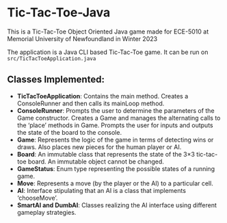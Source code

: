 # Tic-Tac-Toe-Java
This is a Tic-Tac-Toe Object Oriented Java game made for ECE-5010 at Memorial University of Newfoundland in Winter 2023

The application is a Java CLI based Tic-Tac-Toe game.
It can be run on `src/TicTacToeApplication.java`

## Classes Implemented:
- **TicTacToeApplication**: Contains the main method. Creates a ConsoleRunner and then calls its mainLoop method.
- **ConsoleRunner**:  Prompts the user to determine the parameters of the Game constructor.  Creates a Game and manages the alternating calls to the ‘place’ methods in Game. Prompts the user for inputs and outputs the state of the board to the console.
- **Game**: Represents the logic of the game in terms of detecting wins or draws.  Also places new pieces for the human player or AI.
- **Board**: An immutable class that represents the state of the 3×3 tic-tac-toe board.  An immutable object cannot be changed.
- **GameStatus**: Enum type representing the possible states of a running game.
- **Move**: Represents a move (by the player or the AI) to a particular cell.
- **AI**: Interface stipulating that an AI is a class that implements ‘chooseMove’.
- **SmartAI and DumbAI**: Classes realizing the AI interface using different gameplay strategies.
